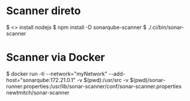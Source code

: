 # Scanner direto

$ <> install nodejs
$ npm install -D sonarqube-scanner
$ ./.ci/bin/sonar-scanner

# Scanner via Docker

$ docker run -ti --network="myNetwork" --add-host="sonarqube:172.21.0.1" -v $(pwd):/usr/src -v $(pwd)/sonar-runner.properties:/usr/lib/sonar-scanner/conf/sonar-scanner.properties newtmitch/sonar-scanner
